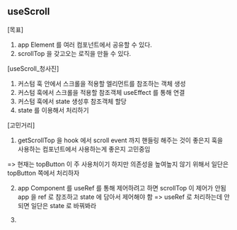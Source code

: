 ## useScroll

[목표]

1. app Element 를 여러 컴포넌트에서 공유할 수 있다.
2. scrollTop 을 갖고오는 로직을 만들 수 있다.

[useScroll_청사진]

1. 커스텀 훅 안에서 스크롤을 적용할 엘리먼트를 참조하는 객체 생성
2. 커스텀 훅에서 스크롤을 적용할 참조객체 useEffect 를 통해 연결
3. 커스텀 훅에서 state 생성후 참조객체 할당
4. state 를 이용해서 처리하기

[고민거리]

1. getScrollTop 을 hook 에서 scroll event 까지 핸들링 해주는 것이 좋은지 훅을 사용하는 컴포넌트에서 사용하는게 좋은지 고민중임

=> 현재는 topButton 이 주 사용처이기 하지만 의존성을 높여높지 않기 위해서 일단은 topButton 쪽에서 처리하자

2. app Component 를 useRef 를 통해 제어하려고 하면 scrollTop 이 제어가 안됨
   app 을 ref 로 참조하고 state 에 담아서 제어해야 함
   => useRef 로 처리하는데 안되면 일단은 state 로 바꿔봐라

3.
